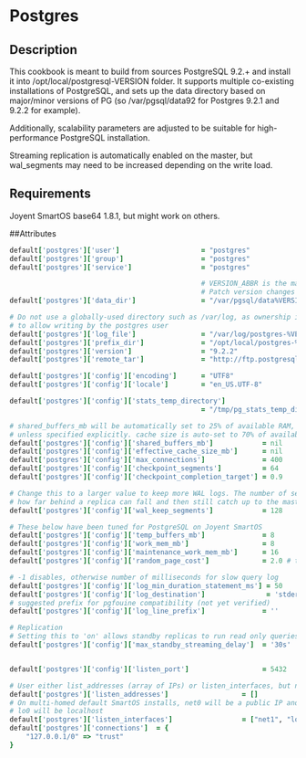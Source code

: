 Postgres
========

## Description

This cookbook is meant to build from sources PostgreSQL 9.2.+ 
and install it into /opt/local/postgresql-VERSION folder.  It
supports multiple co-existing installations of PostgreSQL, and 
sets up the data directory based on major/minor versions of PG 
(so /var/pgsql/data92 for Postgres 9.2.1 and 9.2.2 for example).

Additionally, scalability parameters are adjusted to be suitable
for high-performance PostgreSQL installation.  

Streaming replication is automatically enabled on the master, but 
wal\_segments may need to be increased depending on the write load.

## Requirements

Joyent SmartOS base64 1.8.1, but might work on others.

##Attributes

```ruby
default['postgres']['user']                    = "postgres"
default['postgres']['group']                   = "postgres"
default['postgres']['service']                 = "postgres"

                                               # VERSION_ABBR is the major/minor version, ie 92 for 9.2.1
                                               # Patch version changes in PG are binary swappable
default['postgres']['data_dir']                = "/var/pgsql/data%VERSION_ABBR%"

# Do not use a globally-used directory such as /var/log, as ownership is changed
# to allow writing by the postgres user
default['postgres']['log_file']                = "/var/log/postgres-%VERSION%/stderr.log"
default['postgres']['prefix_dir']              = "/opt/local/postgres-%VERSION%"
default['postgres']['version']                 = "9.2.2"
default['postgres']['remote_tar']              = "http://ftp.postgresql.org/pub/source/v%VERSION%/postgresql-%VERSION%.tar.gz"

default['postgres']['config']['encoding']      = "UTF8"
default['postgres']['config']['locale']        = "en_US.UTF-8"

default['postgres']['config']['stats_temp_directory']       
                                               = "/tmp/pg_stats_temp_directory"

# shared_buffers_mb will be automatically set to 25% of available RAM, up to 8Gb
# unless specified explicitly. cache size is auto-set to 70% of available RAM.
default['postgres']['config']['shared_buffers_mb']            = nil
default['postgres']['config']['effective_cache_size_mb']      = nil
default['postgres']['config']['max_connections']              = 400
default['postgres']['config']['checkpoint_segments']          = 64
default['postgres']['config']['checkpoint_completion_target'] = 0.9

# Change this to a larger value to keep more WAL logs. The number of segments defines
# how far behind a replica can fall and then still catch up to the master. Each segment is 16Mb.
default['postgres']['config']['wal_keep_segments']            = 128

# These below have been tuned for PostgreSQL on Joyent SmartOS
default['postgres']['config']['temp_buffers_mb']              = 8
default['postgres']['config']['work_mem_mb']                  = 8
default['postgres']['config']['maintenance_work_mem_mb']      = 16
default['postgres']['config']['random_page_cost']             = 2.0 # tuned for SmartOS

# -1 disables, otherwise number of milliseconds for slow query log
default['postgres']['config']['log_min_duration_statement_ms'] = 50
default['postgres']['config']['log_destination']               = 'stderr'
# suggested prefix for pgfouine compatibility (not yet verified)
default['postgres']['config']['log_line_prefix']              = ''

# Replication
# Setting this to 'on' allows standby replicas to run read only queries
default['postgres']['config']['max_standby_streaming_delay']  = '30s'


default['postgres']['config']['listen_port']                  = 5432

# User either list_addresses (array of IPs) or listen_interfaces, but not both.
default['postgres']['listen_addresses']                  = []
# On multi-homed default SmartOS installs, net0 will be a public IP and net1 will be a private IP
# lo0 will be localhost
default['postgres']['listen_interfaces']                 = ["net1", "lo0"]
default['postgres']['connections']  = {
    "127.0.0.1/0" => "trust"
}

```

